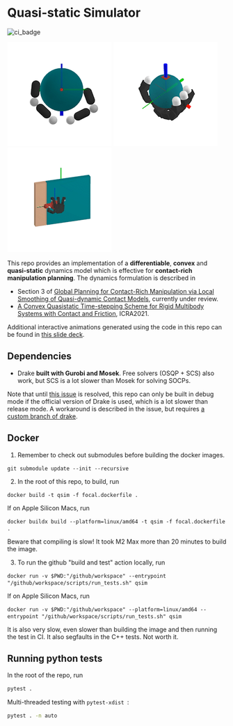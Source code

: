# Quasi-static Simulator
![ci_badge](https://github.com/pangtao22/quasistatic_simulator/actions/workflows/ci.yml/badge.svg)

![](/media/planar_hand.gif) ![](/media/allegro_hand_ball.gif) ![](/media/allegro_hand_door.gif)

This repo provides an implementation of a **differentiable**, **convex** and **quasi-static** dynamics model which is effective for **contact-rich manipulation planning**. The dynamics formulation is described in 
- Section 3 of [Global Planning for Contact-Rich Manipulation via
Local Smoothing of Quasi-dynamic Contact Models](https://arxiv.org/abs/2206.10787), currently under review.
- [A Convex Quasistatic Time-stepping Scheme for Rigid Multibody Systems with Contact and Friction](http://groups.csail.mit.edu/robotics-center/public_papers/Pang20b.pdf), ICRA2021.

Additional interactive animations generated using the code in this repo can be found in [this slide deck](https://slides.com/pang/deck-28a801).

## Dependencies
- Drake **built with Gurobi and Mosek**. Free solvers (OSQP + SCS) also work, but SCS is a lot slower than Mosek for solving SOCPs.

Note that until [this issue](https://github.com/RobotLocomotion/drake-external-examples/issues/216) is resolved, this repo can only be built in debug mode if the official version of Drake is used, which is a lot slower than release mode. A workaround is described in the issue, but requires [a custom branch of drake](https://github.com/pangtao22/drake/tree/my_main).


## Docker
1. Remember to check out submodules before building the docker images.
```
git submodule update --init --recursive
```

2. In the root of this repo, to build, run
```
docker build -t qsim -f focal.dockerfile .
```

If on Apple Silicon Macs, run
```
docker buildx build --platform=linux/amd64 -t qsim -f focal.dockerfile .
```
Beware that compiling is slow! It took M2 Max more than 20 minutes to build the 
image. 

3. To run the github "build and test" action locally, run
```
docker run -v $PWD:"/github/workspace" --entrypoint "/github/workspace/scripts/run_tests.sh" qsim
```
If on Apple Silicon Macs, run
```
docker run -v $PWD:"/github/workspace" --platform=linux/amd64 --entrypoint "/github/workspace/scripts/run_tests.sh" qsim
```
It is also very slow, even slower than building the image and then running 
the test in CI. It also segfaults in the C++ tests. Not worth it. 

## Running python tests
In the root of the repo, run 
```bash
pytest .
```
Multi-threaded testing with `pytest-xdist `:
```bash
pytest . -n auto
```
